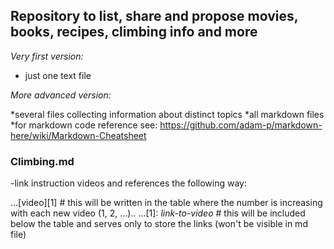 ## Repository to list, share and propose movies, books, recipes, climbing info and more 

*Very first version:*

- just one text file


*More advanced version:*

*several files collecting information about distinct topics
*all markdown files
*for markdown code reference see: https://github.com/adam-p/markdown-here/wiki/Markdown-Cheatsheet

### Climbing.md
-link instruction videos and references the following way:

...[video][1] # this will be written in the table where the number is increasing with each new video (1, 2, ...)..
...[1]: _link-to-video_ # this will be included below the table and serves only to store the links (won't be visible in md file)



